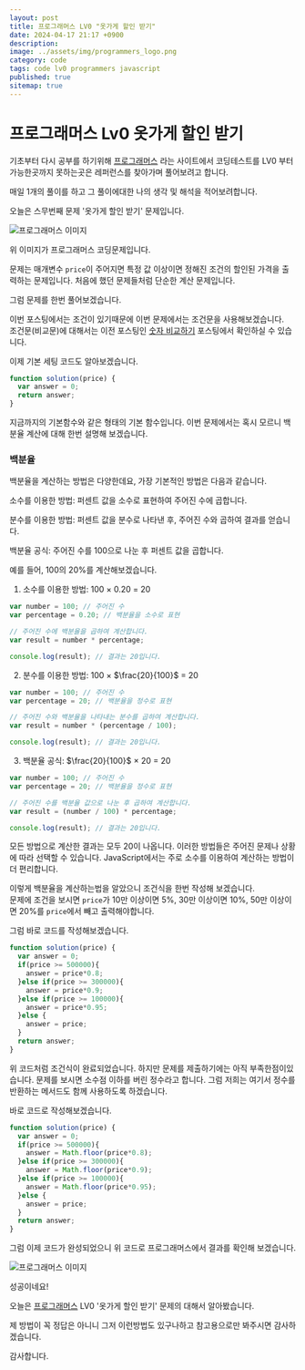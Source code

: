 ```yaml
---
layout: post
title: 프로그래머스 LV0 "옷가게 할인 받기"
date: 2024-04-17 21:17 +0900
description: 
image: ../assets/img/programmers_logo.png
category: code
tags: code lv0 programmers javascript
published: true
sitemap: true
---
```


# 프로그래머스 Lv0 옷가게 할인 받기

  기초부터 다시 공부를 하기위해 [프로그래머스](https://programmers.co.kr/) 라는 사이트에서
  코딩테스트를 LV0 부터 가능한곳까지 못하는곳은 레퍼런스를 찾아가며 풀어보려고 합니다.
  
  매일 1개의 풀이를 하고 그 풀이에대한 나의 생각 및 해석을 적어보려합니다.

  오늘은 스무번째 문제 '옷가게 할인 받기' 문제입니다.

  ![프로그래머스 이미지](../assets/img/옷가게할인받기_01.png)

  위 이미지가 프로그래머스 코딩문제입니다.
  
  문제는 매개변수 `price`이 주어지면 특정 값 이상이면 정해진 조건의 할인된 가격을 출력하는 문제입니다. 처음에 했던 문제들처럼 단순한 계산 문제입니다.

  그럼 문제를 한번 풀어보겠습니다.

  이번 포스팅에서는 조건이 있기때문에 이번 문제에서는 조건문을 사용해보겠습니다.   
  조건문(비교문)에 대해서는 이전 포스팅인 [숫자 비교하기](https://spearboy.github.io/posts/programmers_5/#비교문if문) 포스팅에서 확인하실 수 있습니다. 

  이제 기본 세팅 코드도 알아보겠습니다.
  
```javascript
function solution(price) {
  var answer = 0;
  return answer;
}
``` 
  지금까지의 기본함수와 같은 형태의 기본 함수입니다.
  이번 문제에서는 혹시 모르니 백분율 계산에 대해 한번 설명해 보겠습니다.

### 백분율
백분율을 계산하는 방법은 다양한데요, 가장 기본적인 방법은 다음과 같습니다.

소수를 이용한 방법: 퍼센트 값을 소수로 표현하여 주어진 수에 곱합니다.

분수를 이용한 방법: 퍼센트 값을 분수로 나타낸 후, 주어진 수와 곱하여 결과를 얻습니다.

백분율 공식: 주어진 수를 100으로 나눈 후 퍼센트 값을 곱합니다.

예를 들어, 100의 20%를 계산해보겠습니다.

1. 소수를 이용한 방법: 100 × 0.20 = 20   
```javascript
var number = 100; // 주어진 수
var percentage = 0.20; // 백분율을 소수로 표현

// 주어진 수에 백분율을 곱하여 계산합니다.
var result = number * percentage;

console.log(result); // 결과는 20입니다.
```

2. 분수를 이용한 방법: 100 × $\frac{20}{100}$ = 20   
```javascript
var number = 100; // 주어진 수
var percentage = 20; // 백분율을 정수로 표현

// 주어진 수와 백분율을 나타내는 분수를 곱하여 계산합니다.
var result = number * (percentage / 100);

console.log(result); // 결과는 20입니다.
```

3. 백분율 공식: $\frac{20}{100}$ × 20 = 20   
```javascript
var number = 100; // 주어진 수
var percentage = 20; // 백분율을 정수로 표현

// 주어진 수를 백분율 값으로 나눈 후 곱하여 계산합니다.
var result = (number / 100) * percentage;

console.log(result); // 결과는 20입니다.
```

모든 방법으로 계산한 결과는 모두 20이 나옵니다. 이러한 방법들은 주어진 문제나 상황에 따라 선택할 수 있습니다. JavaScript에서는 주로 소수를 이용하여 계산하는 방법이 더 편리합니다.

이렇게 백분율을 계산하는법을 알았으니 조건식을 한번 작성해 보겠습니다.   
문제에 조건을 보시면 `price`가 10만 이상이면 5%, 30만 이상이면 10%, 50만 이상이면 20%를 `price`에서 빼고 출력해야합니다.

그럼 바로 코드를 작성해보겠습니다. 

```javascript
function solution(price) {
  var answer = 0;
  if(price >= 500000){
    answer = price*0.8;
  }else if(price >= 300000){
    answer = price*0.9;
  }else if(price >= 100000){
    answer = price*0.95;
  }else {
    answer = price;
  }
  return answer;
}
``` 
위 코드처럼 조건식이 완료되었습니다. 하지만 문제를 제출하기에는 아직 부족한점이있습니다. 문제를 보시면 소수점 이하를 버린 정수라고 합니다. 그럼 저희는 여기서 정수를 반환하는 메서드도 함께 사용하도록 하겠습니다.

바로 코드로 작성해보겠습니다.

```javascript
function solution(price) {
  var answer = 0;
  if(price >= 500000){
    answer = Math.floor(price*0.8);
  }else if(price >= 300000){
    answer = Math.floor(price*0.9);
  }else if(price >= 100000){
    answer = Math.floor(price*0.95);
  }else {
    answer = price;
  }
  return answer;
}
``` 
그럼 이제 코드가 완성되었으니 위 코드로 프로그래머스에서 결과를 확인해 보겠습니다.

![프로그래머스 이미지](../assets/img/옷가게할인받기_02.png)

성공이네요!

오늘은 [프로그래머스](https://programmers.co.kr/) LV0 '옷가게 할인 받기' 문제의 대해서 알아봤습니다.

제 방법이 꼭 정답은 아니니 그저 이런방법도 있구나하고 참고용으로만 봐주시면 감사하겠습니다.

감사합니다.